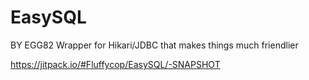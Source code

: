 # EasySQL
BY EGG82
Wrapper for Hikari/JDBC that makes things much friendlier

https://jitpack.io/#Fluffycop/EasySQL/-SNAPSHOT
